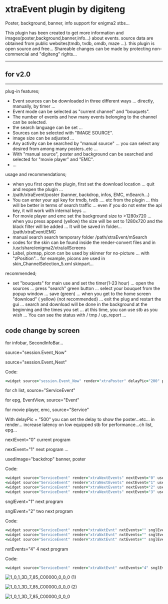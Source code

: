 # xtraEvent plugin by digiteng

Poster, background, banner, info support for enigma2 stbs...



This plugin has been created to get more information and images(poster,background,banner,info...) about events.
source data are obtained from public websites(tmdb, tvdb, omdb, maze ...).
this plugin is open source and free...
Shareable changes can be made by protecting non-commercial and "digiteng" rights...

-----------------------------------------------------------------------------------------------------------------------------------------------------

## for v2.0

-----------------------------------------------------------------------------------------------------------------------------------------------------

plug-in features;
- Event sources can be downloaded in three different ways ... directly, manually, by timer ...
- Event mode can be selected as "current channel" and "bouquets".
- The number of events and how many events belonging to the channel can be selected.
- the search language can be set ...
- Sources can be selected with "IMAGE SOURCE".
- image size can be adjusted ...
- Any activity can be searched by "manual source" ... you can select any desired from among many posters..etc ...
- With "manual source", poster and background can be searched and selected for "movie player" and "EMC".
- ...


usage and recommendations;
- when you first open the plugin, first set the download location ... quit and reopen the plugin ...
- /path/xtraEvent/poster (banner, backdrop, infos, EMC, mSearch...)
- You can enter your api key for tmdb, tvdb .... etc from the plugin ... this will be better in terms of search traffic ...
even if you do not enter the api key, it will work with internal keys ...
- For movie player and emc set the background size to >1280x720 ... when you press append (yellow) the size will be set to 1280x720 and the black filter will be added ...
It will be saved in folder... /path/xtraEvent/EMC
- manual search search temporary folder /path/xtraEvent/mSearch
- codes for the skin can be found inside the render-convert files and in /usr/share/enigma2/xtra/allScreens
- Label, pixmap, picon can be used by skinner for no-picture ... with "zPosition"...
for example, picons are used in skin_ChannelSelection_5.xml skinpart...

recommended;
- set "bouquets" for main use and set the timer(1-23 hour) ... open the sources ... press "search" green button ...
select your bouquet from the popup window ... save (green) ... when you get to the home screen "download" ( yellow) (not recommended) ...
exit the plug and restart the gui ...
search and download will be done in the background at the beginning and the times you set ...
at this time, you can use stb as you wish ... You can see the status with / tmp / up_report ...

## code change by screen
for infobar, SecondInfoBar...

source="session.Event_Now"

source="session.Event_Next"

Code:
```ruby
<widget source="session.Event_Now" render="xtraPoster" delayPic="200" position="0,0" size="185,278" zPosition="1" />
```
for ch list,
source="ServiceEvent"

for epg, EventView,
source="Event"

for movie player, emc,
source="Service"

With delayPic = "500" you can set the delay to show the poster...etc... in render...
increase latency on low equipped stb for performance...ch list, epg...


nextEvent="0" current program

nextEvent="1" next program
...

usedImage="backdrop" banner, poster

Code:

```ruby
<widget source="ServiceEvent" render="xtraNextEvents" nextEvent="0" usedImage="backdrop" delayPic="500" position="700,700" size="300,169" zPosition="2" borderWidth="2" borderColor="key_color" />
<widget source="ServiceEvent" render="xtraNextEvents" nextEvent="1" usedImage="backdrop" delayPic="500" position="1000,700" size="300,169" zPosition="2" borderWidth="2" borderColor="key_color" />
<widget source="ServiceEvent" render="xtraNextEvents" nextEvent="2" usedImage="backdrop" delayPic="500" position="1300,700" size="300,169" zPosition="2" borderWidth="2" borderColor="key_color" />
<widget source="ServiceEvent" render="xtraNextEvents" nextEvent="3" usedImage="backdrop" delayPic="500" position="1600,700" size="300,169" zPosition="2" borderWidth="2" borderColor="key_color" />
```

snglEvent="1" next program

snglEvent="2" two next program

Code:
```ruby
<widget source="ServiceEvent" render="xtraNxtEvnt" nxtEvents="" snglEvent="1" font="Regular; 22" position="750,885" size="300,100" zPosition="5" backgroundColor="background" transparent="1" />
<widget source="ServiceEvent" render="xtraNxtEvnt" nxtEvents="" snglEvent="2" font="Regular; 22" position="1170,885" size="300,100" zPosition="5" backgroundColor="background" transparent="1" />
<widget source="ServiceEvent" render="xtraNxtEvnt" nxtEvents="" snglEvent="3" font="Regular; 22" position="1590,885" size="300,100" zPosition="5" backgroundColor="background" transparent="1" />
```

nxtEvents="4" 4 next program

Code:
```ruby
<widget source="ServiceEvent" render="xtraNxtEvnt" nxtEvents="4" snglEvent="" font="Regular; 22" position="750,885" size="300,100" zPosition="5" backgroundColor="background" transparent="1"
```

![1_0_1_3D_7_85_C00000_0_0_0 (1)](https://user-images.githubusercontent.com/28948149/138914235-5fbe22f5-317a-48d6-8f5b-9b46e13419d0.jpg)

![1_0_1_3D_7_85_C00000_0_0_0 (2)](https://user-images.githubusercontent.com/28948149/138914490-1719d9d5-d2a5-464d-9dda-fcd3d2a1efe7.jpg)

![1_0_1_3D_7_85_C00000_0_0_0](https://user-images.githubusercontent.com/28948149/138914570-55cf7cfe-7c3a-4b84-9e75-dec43a950e20.jpg)
